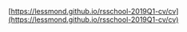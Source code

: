 [https://lessmond.github.io/rsschool-2019Q1-cv/cv](https://lessmond.github.io/rsschool-2019Q1-cv/cv)
